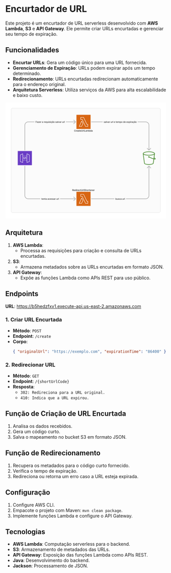 # Encurtador de URL

Este projeto é um encurtador de URL serverless desenvolvido com **AWS Lambda**, **S3** e **API Gateway**. Ele permite criar URLs encurtadas e gerenciar seu tempo de expiração.

## **Funcionalidades**
- **Encurtar URLs**: Gera um código único para uma URL fornecida.
- **Gerenciamento de Expiração**: URLs podem expirar após um tempo determinado.
- **Redirecionamento**: URLs encurtadas redirecionam automaticamente para o endereço original.
- **Arquitetura Serverless**: Utiliza serviços da AWS para alta escalabilidade e baixo custo.

![alt text](image.png)

## **Arquitetura**

1. **AWS Lambda**: 
   - Processa as requisições para criação e consulta de URLs encurtadas.
2. **S3**:
   - Armazena metadados sobre as URLs encurtadas em formato JSON.
3. **API Gateway**:
   - Expõe as funções Lambda como APIs REST para uso público.

## **Endpoints**

**URL**: https://b5hedzfxv1.execute-api.us-east-2.amazonaws.com

### **1. Criar URL Encurtada**
- **Método**: `POST`  
- **Endpoint**: `/create`
- **Corpo**:  
  ```json
  { "originalUrl": "https://exemplo.com", "expirationTime": "86400" }
  ```

### **2. Redirecionar URL**
- **Método**: `GET`  
- **Endpoint**: `/{shortUrlCode}`
- **Resposta**:
    - `302: Redireciona para a URL original.`
    - `410: Indica que a URL expirou.`

## **Função de Criação de URL Encurtada**
1. Analisa os dados recebidos.
2. Gera um código curto.
3. Salva o mapeamento no bucket S3 em formato JSON.

## **Função de Redirecionamento**
1. Recupera os metadados para o código curto fornecido.
2. Verifica o tempo de expiração.
3. Redireciona ou retorna um erro caso a URL esteja expirada.

## **Configuração**
1. Configure AWS CLI.  
2. Empacote o projeto com Maven: `mvn clean package`.  
3. Implemente funções Lambda e configure o API Gateway.  

## **Tecnologias**
- **AWS Lambda**: Computação serverless para o backend.
- **S3**: Armazenamento de metadados das URLs.
- **API Gateway**: Exposição das funções Lambda como APIs REST.
- **Java**: Desenvolvimento do backend.
- **Jackson**: Processamento de JSON.
